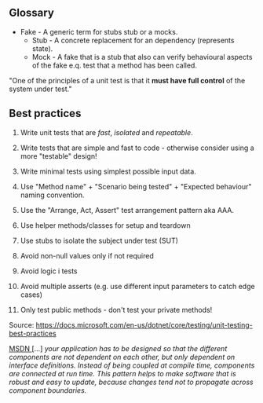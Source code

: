 ﻿



## Glossary

- Fake - A generic term for stubs stub or a mocks.
  - Stub - A concrete replacement for an dependency (represents state).
  - Mock - A fake that is a stub that also can verify behavioural aspects of the fake e.q. test that a method has been called.


"One of the principles of a unit test is that it **must have full control** of the system under test."

## Best practices

1. Write unit tests that are *fast*, *isolated* and *repeatable*.
1. Write tests that are simple and fast to code - otherwise consider using a more "testable" design!
1. Write minimal tests using simplest possible input data.

1. Use "Method name" + "Scenario being tested" + "Expected behaviour" naming convention.
1. Use the "Arrange, Act, Assert" test arrangement pattern aka AAA.
1. Use helper methods/classes for setup and teardown
1. Use stubs to isolate the subject under test (SUT)

1. Avoid non-null values only if not required
1. Avoid logic i tests
1. Avoid multiple asserts (e.g. use different input parameters to catch edge cases)


1. Only test public methods - don't test your private methods!

Source: https://docs.microsoft.com/en-us/dotnet/core/testing/unit-testing-best-practices

[MSDN ](https://docs.microsoft.com/en-us/visualstudio/test/using-stubs-to-isolate-parts-of-your-application-from-each-other-for-unit-testing)
[…] *your application has to be designed so that the different components are not dependent on each other, but only dependent on interface definitions.
Instead of being coupled at compile time, components are connected at run time. This pattern helps to make software that is robust and easy to
update, because changes tend not to propagate across component boundaries.*

